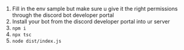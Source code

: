 1. Fill in the env sample but make sure u give it the right permissions through the discord bot developer portal
2. Install your bot from the discord developer portal into ur server
3. ```npm i```
4. ```npx tsc```
4. ```node dist/index.js```